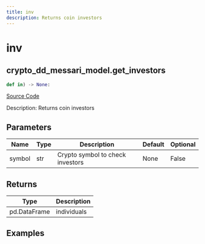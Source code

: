 ```yaml
---
title: inv
description: Returns coin investors
---
```

# inv

## crypto_dd_messari_model.get_investors

```python
def in) -> None:
```
[Source Code](https://github.com/OpenBB-finance/OpenBBTerminal/tree/main/openbb_terminal/decorators.py#L486)

Description: Returns coin investors

## Parameters

| Name | Type | Description | Default | Optional |
| ---- | ---- | ----------- | ------- | -------- |
| symbol | str | Crypto symbol to check investors | None | False |

## Returns

| Type | Description |
| ---- | ----------- |
| pd.DataFrame | individuals |

## Examples

